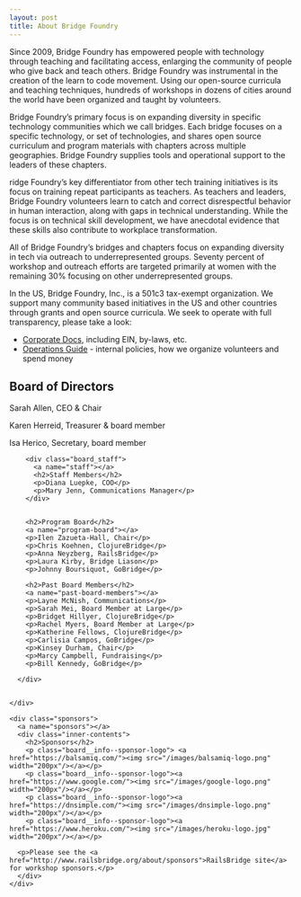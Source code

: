 ```yaml
---
layout: post
title: About Bridge Foundry
---
```


Since 2009, Bridge Foundry has empowered people with technology through teaching and facilitating access, enlarging
the community of people who give back and teach others. Bridge Foundry was instrumental in the creation of the learn
to code movement. Using our open-source curricula and teaching techniques, hundreds of workshops in dozens of cities
around the world have been organized and taught by volunteers.

Bridge Foundry’s primary focus is on expanding diversity in specific technology communities which we call bridges. Each bridge focuses on a specific technology, or set of technologies, and shares open source curriculum and program materials
with chapters across multiple geographies. Bridge Foundry supplies tools and operational support to the leaders of
these chapters.

ridge Foundry’s key differentiator from other tech training initiatives is its focus on training repeat
participants as teachers. As teachers and leaders, Bridge Foundry volunteers learn to catch and correct disrespectful behavior
in human interaction, along with gaps in technical understanding. While the focus is on technical skill development,
we have anecdotal evidence that these skills also contribute to workplace transformation.

All of Bridge Foundry’s bridges
and chapters focus on expanding diversity in tech via outreach to underrepresented groups. Seventy percent of workshop
and outreach efforts are targeted primarily at women with the remaining 30% focusing on other underrepresented groups.

In the US, Bridge Foundry, Inc., is a 501c3 tax-exempt organization.
We support many community based initiatives in the US and other
countries through grants and open source curricula. We seek to
operate with full transparency, please take a look:

  * [Corporate Docs](https://operations.bridgefoundry.org/corporate-docs/README/), including EIN, by-laws, etc.
  * [Operations Guide](https://operations.bridgefoundry.org/) - internal policies, how we organize volunteers and spend money


  <div class="board">
    <div class="board__info">
      <div class="board__members">
        <a name="board"></a>
        <h2>Board of Directors</h2>
        <p>Sarah Allen, CEO &amp; Chair</p>
        <p>Karen Herreid, Treasurer &amp; board member</p>
        <p>Isa Herico, Secretary, board member</p>

        <div class="board_staff">
          <a name="staff"></a>
          <h2>Staff Members</h2>
          <p>Diana Luepke, COO</p>
          <p>Mary Jenn, Communications Manager</p>
        </div>


        <h2>Program Board</h2>
        <a name="program-board"></a>
        <p>Ilen Zazueta-Hall, Chair</p>
        <p>Chris Koehnen, ClojureBridge</p>
        <p>Anna Neyzberg, RailsBridge</p>
        <p>Laura Kirby, Bridge Liason</p>
        <p>Johnny Boursiquot, GoBridge</p>

        <h2>Past Board Members</h2>
        <a name="past-board-members"></a>
        <p>Layne McNish, Communications</p>
        <p>Sarah Mei, Board Member at Large</p>
        <p>Bridget Hillyer, ClojureBridge</p>
        <p>Rachel Myers, Board Member at Large</p>
        <p>Katherine Fellows, ClojureBridge</p>
        <p>Carlisia Campos, GoBridge</p>
        <p>Kinsey Durham, Chair</p>
        <p>Marcy Campbell, Fundraising</p>
        <p>Bill Kennedy, GoBridge</p>

      </div>


    </div>

    <div class="sponsors">
      <a name="sponsors"></a>
      <div class="inner-contents">
        <h2>Sponsors</h2>
        <p class="board__info--sponsor-logo"> <a href="https://balsamiq.com/"><img src="/images/balsamiq-logo.png" width="200px"/></a></p>
        <p class="board__info--sponsor-logo"><a href="https://www.google.com/"><img src="/images/google-logo.png" width="200px"/></a></p>
        <p class="board__info--sponsor-logo"><a href="https://dnsimple.com/"><img src="/images/dnsimple-logo.png" width="200px"/></a></p>
        <p class="board__info--sponsor-logo"><a href="https://www.heroku.com/"><img src="/images/heroku-logo.jpg" width="200px"/></a></p>

      <p>Please see the <a href="http://www.railsbridge.org/about/sponsors">RailsBridge site</a> for workshop sponsors.</p>
      </div>
    </div>
  </div>
</div>
